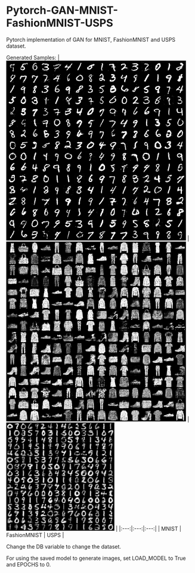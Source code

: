 # Pytorch-GAN-MNIST-FashionMNIST-USPS
Pytorch implementation of GAN for MNIST, FashionMNIST and USPS dataset.

Generated Samples:
| [![MNIST](/results/MNIST.png)](/results/MNIST.png) | [![FashionMNIST](/results/FashionMNIST.png)]() | [![USPS](/results/USPS.png)]() |
|:---:|:---:|:---:|
| MNIST | FashionMNIST | USPS |

Change the DB variable to change the dataset.

For using the saved model to generate images, set LOAD_MODEL to True and EPOCHS to 0.
